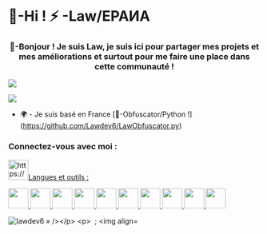 <h1 align="centre">🖖-Hi ! ⚡ -Law/ЕРАИА</h1>
<h3 align="center">🤠-Bonjour ! Je suis Law, je suis ici pour partager mes projets et mes améliorations et surtout pour me faire une place dans cette communauté !</h3>

<p align="left"> <img src="https://komarev.com/ghpvc/?username=lawdev6&label=Profile%20views&color=0e75b6&style=flat » alt="lawdev6 » /> </p>

<p align="left"> <a href="https://github.com/ryo-ma/github-profile-trophy"><img src="https://github-profile-trophy.vercel.app/?username=lawdev6 » alt="lawdev6 » /></a> </p>

- 🌍 - Je suis basé en France [👑-Obfuscator/Python !] (https://github.com/Lawdev6/LawObfuscator.py)

<h3 align="left">Connectez-vous avec moi :</h3>
<p align="left">
<a href="https://discord.gg/https://discord.gg/D3rFRxAS3H » target="blank"><img align="center » src="https://raw.githubusercontent.com/rahuldkjain/github-profile-readme-generator/master/src/images/icons/Social/discord.svg » alt="https://discord.gg/D3rFRxAS3H » height="30 » width="40 » /></a>
</p>

<h3 align="left">Langues et outils :</h3>
<p align="left"> <a href="https://www.cprogramming.com/ » target="_blank » rel="noreferrer"> <img src="https://raw.githubusercontent.com/devicons/devicon/master/icons/c/c-original.svg » alt="c » width="40 » height="40"/> </a> <a href="https://www.w3schools.com/cpp/ » target="_blank » rel="noreferrer"> <img src="https://raw.githubusercontent.com/devicons/devicon/master/icons/cplusplus/cplusplus-original.svg » alt="cplusplus » width="40 » height="40"/> </a> <a href="https://www.w3schools.com/cs/ » target="_blank » rel="noreferrer"> <img src="https://raw.githubusercontent.com/devicons/devicon/master/icons/csharp/csharp-original.svg » alt="csharp » width="40 » height="40"/> </a> <a href="https://www.w3schools.com/css/ » target="_blank » rel="noreferrer"> <img src="https://raw.githubusercontent.com/devicons/devicon/master/icons/css3/css3-original-wordmark.svg » alt="css3 » width="40 » height="40"/> </a> <a href="https://www.djangoproject.com/ » target="_blank » rel="noreferrer"> <img src="https://cdn.worldvectorlogo.com/logos/django.svg » alt="django » width="40 » height="40"/> </a> <a href="https://git-scm.com/ » target="_blank » rel="noreferrer"> <img src="https://www.vectorlogo.zone/logos/git-scm/git-scm-icon.svg » alt="git » width="40 » height="40"/> </a> <a href="https://www.w3.org/html/ » target="_blank » rel="noreferrer"> <img src="https://raw.githubusercontent.com/devicons/devicon/master/icons/html5/html5-original-wordmark.svg » alt="html5 » width="40 » height="40"/> </a> <a href="https://developer.mozilla.org/en-US/docs/Web/JavaScript » target="_blank » rel="noreferrer"> <img src="https://raw.githubusercontent.com/devicons/devicon/master/icons/javascript/javascript-original.svg » alt="javascript » width="40 » height="40"/> </a> <a href="https://nodejs.org » target="_blank » rel="noreferrer"> <img src="https://raw.githubusercontent.com/devicons/devicon/master/icons/nodejs/nodejs-original-wordmark.svg » alt="nodejs » width="40 » height="40"/> </a> <a href="https://www.python.org » target= »_blank » rel="noreferrer"> <img src="https://raw.githubusercontent.com/devicons/devicon/master/icons/python/python-original.svg » alt="python » width="40 » height="40"/> </a> </p>

<p><img align="left » src="https://github-readme-stats.vercel.app/api/top-langs?username=lawdev6&show_icons=true&locale=en&layout=compact » alt="lawdev6 » /></p>

<p>&nbsp ; <img align="center » src="https://github-readme-stats.vercel.app/api?username=lawdev6&show_icons=true&locale=en » alt="lawdev6 » /></p>

<p><img align="center » src="https://github-readme-streak-stats.herokuapp.com/?user=lawdev6& » alt="lawdev6 » /></p>

